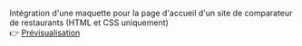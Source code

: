 Intégration d'une maquette pour la page d'accueil d'un site de comparateur de restaurants (HTML et CSS uniquement)  
👉 [Prévisualisation](https://thibautizard.github.io/book_ohmyfood/)
